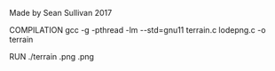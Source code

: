Made by Sean Sullivan 2017

COMPILATION
gcc -g -pthread -lm --std=gnu11 terrain.c lodepng.c -o terrain

RUN
./terrain <terrain file>.png <terrain types file>.png
